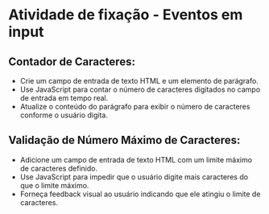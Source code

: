 # Atividade de fixação - Eventos em input

## Contador de Caracteres:
- Crie um campo de entrada de texto HTML e um elemento de parágrafo.
- Use JavaScript para contar o número de caracteres digitados no campo de entrada em tempo real.
- Atualize o conteúdo do parágrafo para exibir o número de caracteres conforme o usuário digita.

## Validação de Número Máximo de Caracteres:
- Adicione um campo de entrada de texto HTML com um limite máximo de caracteres definido.
- Use JavaScript para impedir que o usuário digite mais caracteres do que o limite máximo.
- Forneça feedback visual ao usuário indicando que ele atingiu o limite de caracteres.